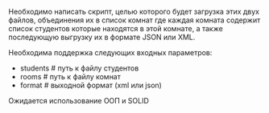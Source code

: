 Необходимо написать скрипт, целью которого будет загрузка этих двух файлов, объединения их в список комнат где каждая комната содержит список студентов которые
находятся в этой комнате, а также последующую выгрузку их в формате JSON или XML.

Необходима поддержка следующих входных параметров:
- students # путь к файлу студентов
- rooms # путь к файлу комнат
- format # выходной формат (xml или json)

Ожидается использование ООП и SOLID

